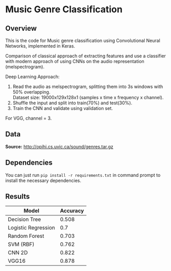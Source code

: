 # Music Genre Classification


## Overview

This is the code for Music genre classification using Convolutional Neural Networks, implemented in Keras.

Comparison of classical approach of extracting features and use a classifier with modern approach of using CNNs on the audio representation (melspectrogram).

Deep Learning Approach:
1. Read the audio as melspectrogram, splitting them into 3s windows with 50% overlapping.
<br>Dataset size: 19000x129x128x1 (samples x time x frequency x channel).
2. Shuffle the input and split into train(70%) and test(30%).
3. Train the CNN and validate using validation set.


For VGG, channel = 3.


## Data

**Source:** http://opihi.cs.uvic.ca/sound/genres.tar.gz


## Dependencies

You can just run ``pip install -r requirements.txt`` in command prompt to install the necessary dependencies.


## Results


|Model		    |Accuracy|
|-------------------|--------|
|Decision Tree      |0.508   |
|Logistic Regression|0.7     |
|Random Forest      |0.703   |
|SVM (RBF)   	    |0.762   |
|CNN 2D   	    |0.822   |
|VGG16   	    |0.878   |
